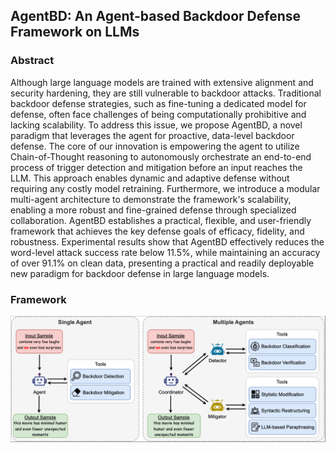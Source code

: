 ## AgentBD: An Agent-based Backdoor Defense Framework on LLMs
### Abstract
Although large language models are trained with extensive alignment and security hardening, they are still vulnerable to backdoor attacks. Traditional backdoor defense strategies, such as fine-tuning a dedicated model for defense, often face challenges of being computationally prohibitive and lacking scalability. To address this issue, we propose AgentBD, a novel paradigm that leverages the agent for proactive, data-level backdoor defense. The core of our innovation is empowering the agent to utilize Chain-of-Thought reasoning to autonomously orchestrate an end-to-end process of trigger detection and mitigation before an input reaches the LLM. This approach enables dynamic and adaptive defense without requiring any costly model retraining. Furthermore, we introduce a modular multi-agent architecture to demonstrate the framework's scalability, enabling a more robust and fine-grained defense through specialized collaboration. AgentBD establishes a practical, flexible, and user-friendly framework that achieves the key defense goals of efficacy, fidelity, and robustness. Experimental results show that AgentBD effectively reduces the word-level attack success rate below 11.5%, while maintaining an accuracy of over 91.1% on clean data, presenting a practical and readily deployable new paradigm for backdoor defense in large language models.

### Framework

![](agentbd.png)

